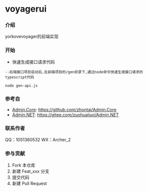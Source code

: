 # voyagerui

### 介绍
yorkovevoyager的前端实现

### 开始

- 快速生成接口请求代码

```
--后端接口项目启动后,在前端项目的/gen目录下,通过node命令快速生成接口请求的typescript代码

node gen-api.js

```


### 参考自

- [Admin.Core](https://github.com/zhontai/Admin.Core): https://github.com/zhontai/Admin.Core
- [Admin.NET](https://gitee.com/zuohuaijun/Admin.NET): https://gitee.com/zuohuaijun/Admin.NET

### 联系作者
QQ：1051360532
WX：Archer_2

### 参与贡献

1.  Fork 本仓库
2.  新建 Feat_xxx 分支
3.  提交代码
4.  新建 Pull Request
